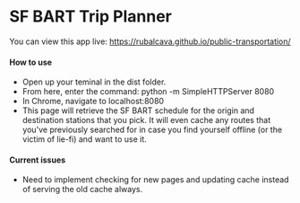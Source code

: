 # SF BART Trip Planner

You can view this app live:
https://rubalcava.github.io/public-transportation/

#### How to use
- Open up your teminal in the dist folder.
- From here, enter the command: python -m SimpleHTTPServer 8080
- In Chrome, navigate to localhost:8080
- This page will retrieve the SF BART schedule for the origin and destination stations that you pick. It will even cache any routes that you've previously searched for in case you find yourself offline (or the victim of lie-fi) and want to use it.

#### Current issues
* Need to implement checking for new pages and updating cache instead of serving the old cache always.
